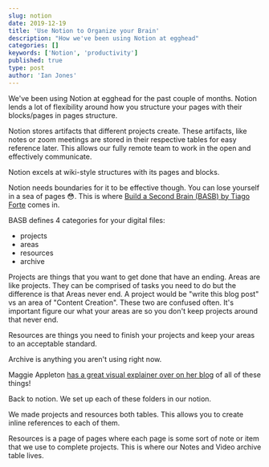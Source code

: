 ```yaml
---
slug: notion
date: 2019-12-19
title: 'Use Notion to Organize your Brain'
description: "How we've been using Notion at egghead"
categories: []
keywords: ['Notion', 'productivity']
published: true
type: post
author: 'Ian Jones'
---
```


We've been using Notion at egghead for the past couple of months. Notion lends a lot of flexibility around how you structure your pages with their blocks/pages in pages structure.

Notion stores artifacts that different projects create. These artifacts, like notes or zoom meetings are stored in their respective tables for easy reference later. This allows our fully remote team to work in the open and effectively communicate.

Notion excels at wiki-style structures with its pages and blocks.

Notion needs boundaries for it to be effective though. You can lose yourself in a sea of pages 😳. This is where [Build a Second Brain (BASB) by Tiago Forte](https://www.buildingasecondbrain.com/) comes in.

BASB defines 4 categories for your digital files:

- projects
- areas
- resources
- archive

Projects are things that you want to get done that have an ending. Areas are like projects. They can be comprised of tasks you need to do but the difference is that Areas never end. A project would be "write this blog post" vs an area of "Content Creation". These two are confused often. It's important figure our what your areas are so you don't keep projects around that never end.

Resources are things you need to finish your projects and keep your areas to an acceptable standard.

Archive is anything you aren't using right now.

Maggie Appleton [has a great visual explainer over on her blog](https://illustrated.dev/secondbrain1) of all of these things!

Back to notion. We set up each of these folders in our notion.

We made projects and resources both tables. This allows you to create inline references to each of them.

Resources is a page of pages where each page is some sort of note or item that we use to complete projects. This is where our Notes and Video archive table lives.
